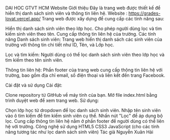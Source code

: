 DAI HOC GTVT HCM Website
Giới thiệu
Đây là trang web được thiết kế để hiển thị danh sách sinh viên và thông tin liên hệ.
Website : https://grades-lovat.vercel.app/
Trang web được xây dựng để cung cấp các tính năng sau:

Hiển thị danh sách sinh viên theo lớp học.
Cho phép người dùng lọc và tìm kiếm sinh viên theo tên.
Cung cấp thông tin liên hệ của trường.
Các tính năng
Danh sách sinh viên: Trang web hiển thị danh sách các sinh viên của trường với thông tin chi tiết như ID, Tên, và Lớp học.

Lọc và tìm kiếm: Người dùng có thể lọc danh sách sinh viên theo lớp học và tìm kiếm theo tên sinh viên.

Thông tin liên hệ: Phần footer của trang web cung cấp thông tin liên hệ với trường, bao gồm địa chỉ email, số điện thoại và liên kết đến trang Facebook.

Cài đặt và sử dụng
Cài đặt:

Clone repository từ GitHub về máy tính của bạn.
Mở file index.html bằng trình duyệt web để xem trang web.
Sử dụng:

Chọn lớp học từ dropdown để lọc danh sách sinh viên.
Nhập tên sinh viên vào ô tìm kiếm để tìm kiếm sinh viên cụ thể.
Nhấn nút "Lọc" để áp dụng bộ lọc.
Cung cấp thông tin liên hệ nằm ở phần footer để người dùng có thể liên hệ với trường.
Công nghệ sử dụng
HTML5
CSS3
JavaScript (cho các tính năng tương tác như lọc danh sách sinh viên)
Tác giả
Nguyễn Xuân Hải
